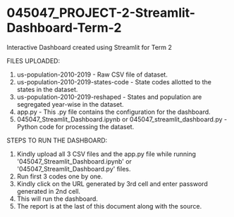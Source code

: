 # 045047_PROJECT-2-Streamlit-Dashboard-Term-2
Interactive Dashboard created using Streamlit for Term 2

FILES UPLOADED:
1. us-population-2010-2019 - Raw CSV file of dataset.
2. us-population-2010-2019-states-code - State codes allotted to the states in the dataset.
3. us-population-2010-2019-reshaped - States and population are segregated year-wise in the dataset.
4. app.py - This .py file contains the configuration for the dashboard.
5. 045047_Streamlit_Dashboard.ipynb or 045047_streamlit_dashboard.py - Python code for processing the dataset.

STEPS TO RUN THE DASHBOARD:
1. Kindly upload all 3 CSV files and the app.py file while running '045047_Streamlit_Dashboard.ipynb' or '045047_Streamlit_Dashboard.py' files.
2. Run first 3 codes one by one.
3. Kindly click on the URL generated by 3rd cell and enter password generated in 2nd cell.
4. This will run the dashboard.
5. The report is at the last of this document along with the source.
